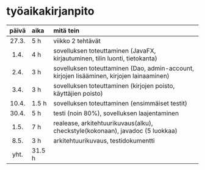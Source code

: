 # työaikakirjanpito

| päivä | aika | mitä tein  |
| :----:|:-----| :-----|
| 27.3. | 5 h   | viikko 2 tehtävät |
| 1.4. | 4 h   | sovelluksen toteuttaminen (JavaFX, kirjautuminen, tilin luonti, tietokanta)|
| 2.4. | 3 h   | sovelluksen toteuttaminen (Dao, admin-account, kirjojen lisääminen, kirjojen lainaaminen) |
| 3.4. | 3 h   | sovelluksen toteuttaminen (kirjojen poisto, käyttäjien poisto) |
| 10.4. | 1.5 h   | sovelluksen toteuttaminen (ensimmäiset testit) |
| 30.4. | 5 h   | testi (noin 80%), sovelluksen laajentaminen |
| 1.5. | 7 h   | realease, arkitehtuurikuvaus(alku), checkstyle(kokonaan), javadoc (5 luokkaa) |
| 8.5. | 3 h   | arkitehtuurikuvaus, testidokumentti |
| yht.| 31.5 h   | |
